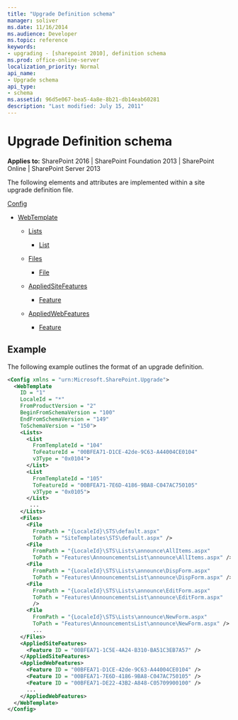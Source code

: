 ```yaml
---
title: "Upgrade Definition schema"
manager: soliver
ms.date: 11/16/2014
ms.audience: Developer
ms.topic: reference
keywords:
- upgrading - [sharepoint 2010], definition schema
ms.prod: office-online-server
localization_priority: Normal
api_name:
- Upgrade schema
api_type:
- schema
ms.assetid: 96d5e067-bea5-4a8e-8b21-db14eab60281
description: "Last modified: July 15, 2011"
---
```


# Upgrade Definition schema

**Applies to:** SharePoint 2016 | SharePoint Foundation 2013 | SharePoint Online | SharePoint Server 2013
  
The following elements and attributes are implemented within a site upgrade definition file.
  
[Config](config-element-upgrade.md)
  
- [WebTemplate](webtemplate-element-upgrade.md)
  
  - [Lists](lists-element-upgrade.md)
  
    - [List](list-element-upgrade.md)
  
  - [Files](http://msdn.microsoft.com/library/e0c9a22c-5e87-41ff-9e2d-6a0261d5ccd2%28Office.15%29.aspx)
  
    - [File](file-element-upgrade.md)
  
  - [AppliedSiteFeatures](appliedsitefeatures-element-upgrade.md)
  
    - [Feature](feature-element-upgrade.md)
  
  - [AppliedWebFeatures](feature-element-upgrade.md)
  
    - [Feature](feature-element-upgrade.md)
  
## Example

The following example outlines the format of an upgrade definition.
  
```XML
<Config xmlns = "urn:Microsoft.SharePoint.Upgrade">
  <WebTemplate
    ID = "1"
    LocaleId = "*"
    FromProductVersion = "2"
    BeginFromSchemaVersion = "100"
    EndFromSchemaVersion = "149"
    ToSchemaVersion = "150">
    <Lists>
      <List
        FromTemplateId = "104"
        ToFeatureId = "00BFEA71-D1CE-42de-9C63-A44004CE0104"
        v3Type = "0x0104">
      </List>
      <List
        FromTemplateId = "105"
        ToFeatureId = "00BFEA71-7E6D-4186-9BA8-C047AC750105"
        v3Type = "0x0105">
      </List>
       ...
    </Lists>
    <Files>
      <File
        FromPath = "{LocaleId}\STS\default.aspx"
        ToPath = "SiteTemplates\STS\default.aspx" />
      <File
        FromPath = "{LocaleId}\STS\Lists\announce\AllItems.aspx"
        ToPath = "Features\AnnouncementsList\announce\AllItems.aspx" />
      <File
        FromPath = "{LocaleId}\STS\Lists\announce\DispForm.aspx"
        ToPath = "Features\AnnouncementsList\announce\DispForm.aspx" />
      <File
        FromPath = "{LocaleId}\STS\Lists\announce\EditForm.aspx" 
        ToPath = "Features\AnnouncementsList\announce\EditForm.aspx"
        />
      <File
        FromPath = "{LocaleId}\STS\Lists\announce\NewForm.aspx"
        ToPath = "Features\AnnouncementsList\announce\NewForm.aspx" />
        ...
    </Files>
    <AppliedSiteFeatures>
      <Feature ID = "00BFEA71-1C5E-4A24-B310-BA51C3EB7A57" />
    </AppliedSiteFeatures>
    <AppliedWebFeatures>
      <Feature ID = "00BFEA71-D1CE-42de-9C63-A44004CE0104" />
      <Feature ID = "00BFEA71-7E6D-4186-9BA8-C047AC750105" />
      <Feature ID = "00BFEA71-DE22-43B2-A848-C05709900100" />
      ...
    </AppliedWebFeatures>
  </WebTemplate>
</Config>
```


